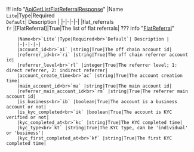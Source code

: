 !!! info "[ApiGetListFlatReferralResponse](/../../schemas/api_get_list_flat_referral_response)"
    |Name<br>`Lite`|Type|Required<br>`Default`| Description |
    |-|-|-|-|
    |flat_referrals<br>`fr` |[FlatReferral]|True|The list of flat referrals|
    ??? info "[FlatReferral](/../../schemas/flat_referral)"
        <br>

        |Name<br>`Lite`|Type|Required<br>`Default`| Description |
        |-|-|-|-|
        |account_id<br>`ai` |string|True|The off chain account id|
        |referrer_id<br>`ri` |string|True|The off chain referrer account id|
        |referrer_level<br>`rl` |integer|True|The referrer level; 1: direct referrer, 2: indirect referrer|
        |account_create_time<br>`ac` |string|True|The account creation time|
        |main_account_id<br>`ma` |string|True|The main account id|
        |referrer_main_account_id<br>`rm` |string|True|The referrer main account id|
        |is_business<br>`ib` |boolean|True|The account is a business account or not|
        |is_kyc_completed<br>`ik` |boolean|True|The account is KYC verified or not|
        |kyc_completed_at<br>`kc` |string|True|The KYC completed time|
        |kyc_type<br>`kt` |string|True|The KYC type, can be 'individual' or 'business'|
        |kyc_first_completed_at<br>`kf` |string|True|The first KYC completed time|
